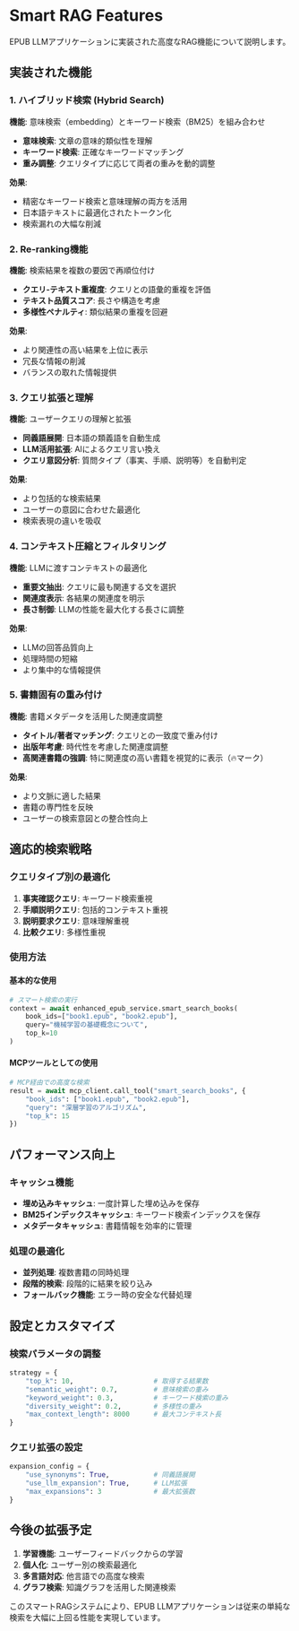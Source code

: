 # Smart RAG Features

EPUB LLMアプリケーションに実装された高度なRAG機能について説明します。

## 実装された機能

### 1. ハイブリッド検索 (Hybrid Search)
**機能**: 意味検索（embedding）とキーワード検索（BM25）を組み合わせ
- **意味検索**: 文章の意味的類似性を理解
- **キーワード検索**: 正確なキーワードマッチング
- **重み調整**: クエリタイプに応じて両者の重みを動的調整

**効果**:
- 精密なキーワード検索と意味理解の両方を活用
- 日本語テキストに最適化されたトークン化
- 検索漏れの大幅な削減

### 2. Re-ranking機能
**機能**: 検索結果を複数の要因で再順位付け
- **クエリ-テキスト重複度**: クエリとの語彙的重複を評価
- **テキスト品質スコア**: 長さや構造を考慮
- **多様性ペナルティ**: 類似結果の重複を回避

**効果**:
- より関連性の高い結果を上位に表示
- 冗長な情報の削減
- バランスの取れた情報提供

### 3. クエリ拡張と理解
**機能**: ユーザークエリの理解と拡張
- **同義語展開**: 日本語の類義語を自動生成
- **LLM活用拡張**: AIによるクエリ言い換え
- **クエリ意図分析**: 質問タイプ（事実、手順、説明等）を自動判定

**効果**:
- より包括的な検索結果
- ユーザーの意図に合わせた最適化
- 検索表現の違いを吸収

### 4. コンテキスト圧縮とフィルタリング
**機能**: LLMに渡すコンテキストの最適化
- **重要文抽出**: クエリに最も関連する文を選択
- **関連度表示**: 各結果の関連度を明示
- **長さ制御**: LLMの性能を最大化する長さに調整

**効果**:
- LLMの回答品質向上
- 処理時間の短縮
- より集中的な情報提供

### 5. 書籍固有の重み付け
**機能**: 書籍メタデータを活用した関連度調整
- **タイトル/著者マッチング**: クエリとの一致度で重み付け
- **出版年考慮**: 時代性を考慮した関連度調整
- **高関連書籍の強調**: 特に関連度の高い書籍を視覚的に表示（🔥マーク）

**効果**:
- より文脈に適した結果
- 書籍の専門性を反映
- ユーザーの検索意図との整合性向上

## 適応的検索戦略

### クエリタイプ別の最適化
1. **事実確認クエリ**: キーワード検索重視
2. **手順説明クエリ**: 包括的コンテキスト重視
3. **説明要求クエリ**: 意味理解重視
4. **比較クエリ**: 多様性重視

### 使用方法

#### 基本的な使用
```python
# スマート検索の実行
context = await enhanced_epub_service.smart_search_books(
    book_ids=["book1.epub", "book2.epub"],
    query="機械学習の基礎概念について",
    top_k=10
)
```

#### MCPツールとしての使用
```python
# MCP経由での高度な検索
result = await mcp_client.call_tool("smart_search_books", {
    "book_ids": ["book1.epub", "book2.epub"],
    "query": "深層学習のアルゴリズム",
    "top_k": 15
})
```

## パフォーマンス向上

### キャッシュ機能
- **埋め込みキャッシュ**: 一度計算した埋め込みを保存
- **BM25インデックスキャッシュ**: キーワード検索インデックスを保存
- **メタデータキャッシュ**: 書籍情報を効率的に管理

### 処理の最適化
- **並列処理**: 複数書籍の同時処理
- **段階的検索**: 段階的に結果を絞り込み
- **フォールバック機能**: エラー時の安全な代替処理

## 設定とカスタマイズ

### 検索パラメータの調整
```python
strategy = {
    "top_k": 10,                    # 取得する結果数
    "semantic_weight": 0.7,         # 意味検索の重み
    "keyword_weight": 0.3,          # キーワード検索の重み
    "diversity_weight": 0.2,        # 多様性の重み
    "max_context_length": 8000      # 最大コンテキスト長
}
```

### クエリ拡張の設定
```python
expansion_config = {
    "use_synonyms": True,           # 同義語展開
    "use_llm_expansion": True,      # LLM拡張
    "max_expansions": 3             # 最大拡張数
}
```

## 今後の拡張予定

1. **学習機能**: ユーザーフィードバックからの学習
2. **個人化**: ユーザー別の検索最適化
3. **多言語対応**: 他言語での高度な検索
4. **グラフ検索**: 知識グラフを活用した関連検索

このスマートRAGシステムにより、EPUB LLMアプリケーションは従来の単純な検索を大幅に上回る性能を実現しています。
